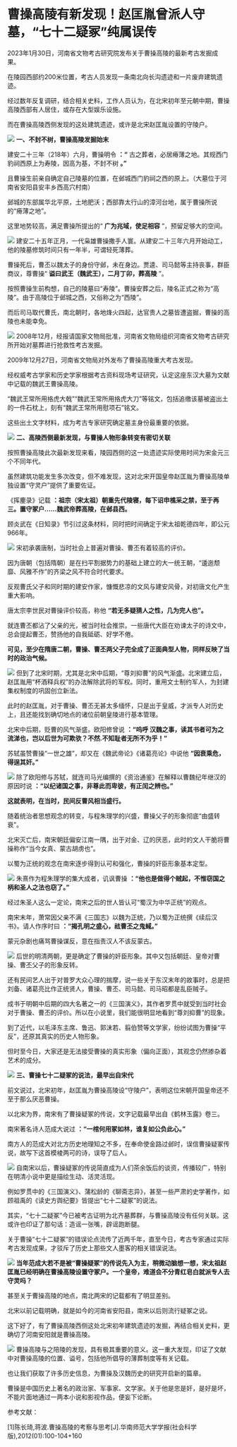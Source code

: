 # 曹操高陵有新发现！赵匡胤曾派人守墓，“七十二疑冢”纯属误传

2023年1月30日，河南省文物考古研究院发布关于曹操高陵的最新考古发掘成果。

在陵园西部约200米位置，考古人员发现一条南北向长沟遗迹和一片废弃建筑遗迹。

经过数年反复调研，结合相关史料，工作人员认为，在北宋初年至元朝中期，曹操高陵西部有人居住，或存在大型娱乐设施。

而在曹操高陵西侧发现的这处建筑遗迹，或许是北宋赵匡胤设置的守陵户。

![](https://inews.gtimg.com/news_bt/O5b8Ur81-MWIkQGmHqMVv8EI7bby1YE_MMBRH0eVNK3AEAA/1000)
**一、不封不树，曹操高陵发掘始末**

建安二十三年（218年）六月，曹操明令 **：“** 古之葬者，必居瘠薄之地。其规西门豹祠西原上为寿陵，因高为基，不封不树 **。”**

且曹操生前亲自确定自己陵墓的位置，在邺城西门豹祠之西的原上。（大墓位于河南省安阳县安丰乡西高穴村南）

邺城的东部属华北平原，土地肥沃；西部靠太行山的漳河台地，属于曹操所说的“瘠薄之地”。

这里地势较高，满足曹操所提出的“ **广为兆域，使足相容** ”，预留足够大的空间。

![](https://inews.gtimg.com/news_bt/ObYeLgNVqpumND9_F61XGhkPQ2CJm_GME4hXoQCXE-7nEAA/1000)
建安二十五年正月，一代枭雄曹操撒手人寰。从建安二十三年六月开始动工，他的陵墓修筑时间只有一年半，可谓轻死薄葬。

曹操死后，曹丕以魏太子的身份守邺，未在身边。贾逵、司马懿等主持丧事，群臣商议，尊曹操“ **谥曰武王（魏武王），二月丁卯，葬高陵** ”。

按照曹操生前构想，自己的陵墓曰“寿陵”。曹操安葬之后，陵名正式之称为“高陵”。由于高陵位于邺城之西，又俗称之为“西陵”。

而后司马取代曹氏，南北朝时，各地烽火四起，达官贵人之墓皆遭盗掘，曹操的高陵也未能幸免。

![](https://inews.gtimg.com/news_bt/ObTSC98OobFR8A_Cgo6vXruKaN5_hTwb0SgdE_L5IFYfkAA/1000)
2008年12月，经报请国家文物局批准，河南省文物局组织河南省文物考古研究所开始对墓葬进行抢救性考古发掘。

2009年12月27日，河南省文物局对外发布了曹操高陵重大考古发现。

经权威考古学家和历史学家根据考古资料现场考证研究，认定这座东汉大墓为文献中记载的魏武王曹操高陵。

“魏武王常所用挌虎大戟”“魏武王常所用挌虎大刀”等铭文，包括追缴该墓被盗出土的一件石枕上，刻有“魏武王常所用慰项石”铭文。

这些出土文字材料，成为考古专家研究确定墓主身份最重要的依据。

![](https://inews.gtimg.com/news_bt/OfBc2-8qy_6utTYIJ5Zla3OPzkD7KtbNfcPNKBlVXRGmEAA/1000)
**二、高陵西侧最新发现，与曹操人物形象转变有密切关联**

按照曹操高陵此次最新发现来看，陵园西侧的这一处遗迹实际使用时间为宋金元三个不同年代。

虽然建筑功能发生多次改变，但不难发现，这对北宋开国皇帝赵匡胤为曹操高陵单独设置“守灵户”提供了重要佐证。

《挥麈录》记载 **：祖宗（宋太祖）朝重先代陵寝，每下诏申樵采之禁，至于再三。置守冢户……魏武帝葬高陵，在邺县西。**

顾炎武在《日知录》节引过这条材料，同时把时间确定于宋太祖乾德四年，即公元966年。

![](https://inews.gtimg.com/news_bt/OpI5YeEMDKW9AAzeaKHdvrSjFMIwr5VPLfkTpZgXMNA1oAA/1000)
宋初承袭唐制，当时社会上普遍对曹操、曹丕有着较高的评价。

因为唐朝（包括隋朝）是在扫平割据势力的基础上建立的大一统王朝，“逶迤颓靡、风雅不作”的齐梁之风不符合时代要求。

反观曹氏父子和同时期的建安作家，慷慨悲凉的文风与建安风骨，对初唐文化产生重大影响。

唐太宗李世民对曹操评价较高，称他 **“若无多疑猜人之性，几为完人也”。**

就连曹丕都沾了父亲的光，被当时社会推崇。一些唐代大臣在劝谏太子的诗文中，总会提起曹丕，赞扬他的自我砥砺、好学不倦。

**可见，至少在隋唐二朝，曹操、曹丕两父子完全成了正面典型人物，同样反映了当时的政治气候。**

![](https://inews.gtimg.com/news_bt/OxGpH20-slzgWWP3Y_JxANgCx3dHdj6Ae-NFIY2OOteSUAA/1000)
但到了北宋时期，尤其是北宋中后期，“尊刘抑曹”的风气渐盛。北宋建立后，赵匡胤用“杯酒释兵权”的办法解除武将的军权。同时，重用文士制约军人，为封建集权制度的巩固创立新法。

此时的赵匡胤，对于曹操、曹丕无甚太多缅怀，只是出于皇威，才派专人对历史上，且还能找到确切地点的诸位前朝皇陵进行基本管理。

北宋中后期，贬曹的风气渐盛。欧阳修曾说 **：“呜呼 汉魏之事，读其书者可为之流涕也，岂以后世为可欺欤？不然.不知耻者无所不为乎！”**

苏轼虽赞曹操“一世之雄”，却又在《魏武帝论》《诸葛亮论》中说他 **“因衰乘危，得逞其奸。”**

![](https://inews.gtimg.com/news_bt/Oad4nW2FdnxenGTQPOPuRRiV0sWDxbHADOvUZwZ1Lq-HAAA/1000)
除了欧阳修与苏轼，就连司马光编撰的《资治通鉴》在解释以曹魏纪年继汉的原因时说 **：“以纪诸国之事，非尊此而卑彼，有正闰之辨也。”**

**这就表明，在当时，民间反曹风相当盛行。**

随着统治者思想观念的转变，与程朱理学的兴盛，曹操父子的形象彻底“由盛转衰”。

北宋灭亡后，南宋朝廷偏安江南一隅，出于对金、辽的厌恶，此时的文人干脆将曹操称作“当今女真、蒙古胡虏也”。

以蜀为正统的观念在南宋逐步得到认可和强化，曹操的奸臣形象基本定型。

![](https://inews.gtimg.com/news_bt/OSgSEpaorp6dLg9ZhZipjXV63M9ml5MnEi6-xYnyYRmLEAA/1000)
朱熹作为程朱理学的集大成者，讥讽曹操 **：“他也是做得个贼起，不惟窃国之柄和圣人之法也窃了。”**

经过朱圣人这么一定论，南宋之后的世人皆认可“蜀汉为中华正统”的观点。

南宋末年，萧常因父亲不满《三国志》以魏为正统，乃以蜀为正统撰《续后汉书》。请人作序时曰 **：“揭孔明之盛心，祛曹丕之鬼蜮。”**

蒙元杂剧也痛骂曹操谋反，意在指责汉人不该反蒙古。

![](https://inews.gtimg.com/news_bt/OecNbAveJonJhcXMhJGFhMdJDWtgId86IbPInNYNomVXIAA/1000)
后世的明清两朝，更是确定了曹操的奸臣形象。其中又包括朝廷、皇帝对曹操、曹丕父子的形象反转。

还有民间艺人出于对普罗大众心理的揣摩，说一些关于东汉末年的故事时，总是把刘备、诸葛亮比作正统贤人，曹操、曹丕、司马懿、司马昭都是乱臣贼子。

成书于明朝中后期的四大名著之一的《三国演义》，其作者罗贯中就受到当时社会对于曹操、曹丕的评价。所以在小说里，我们能很明显地看到“尊刘抑曹”的现象。

到了近代，以毛泽东主席、鲁迅、郭沫若、翦伯赞等文学家，纷纷试图为曹操“平反”，还原其真实的历史人物形象。

但时至今日，大家还是无法接受曹操的真实形象（偏向正面），其观念仍然掺杂着艺术的成分。

![](https://inews.gtimg.com/news_bt/OOZwqHUqZYc_KZC5h60oAumt2MLnRb5ui7vMtr1hVk570AA/1000)
**三、曹操七十二疑冢的说法，最早出自宋代**

前文说过，北宋初年，赵匡胤为曹操高陵设“守陵户”，表明这位宋朝开国皇帝还不至于那么厌恶曹操。

以北宋为界，南宋有了曹操疑冢的传说，文字记载最早出自《鹤林玉露》卷三。

南宋著名诗人范成大说过 **：“一棺何用冢如林，谁复如公负此心。”**

南方人的范成大对北方历史地理知之不多，在奉命使金路过邺时，误信曹操疑冢传说，故写下这首模棱两可的诗，误导了后人。

![](https://inews.gtimg.com/news_bt/OtQ1s-gp9cBrue0maqHFxIIb9OrCxwQB7KBZxr88iqoAkAA/1000)
自南宋以后，曹操疑冢的传说简直成为人们茶余饭后的谈资，传播较广，特别在明清小说中更是描绘生动、活灵活现。

例如罗贯中的《三国演义》、蒲松龄的《聊斋志异》，甚至一些严肃的史学著作，如顾祖禹的《读史方舆纪要》皆提出“七十二疑冢”的说法。

其实，“七十二疑冢”今已被考古证明为北齐墓葬群，与曹操高陵没有任何关联。这或许也印证了那句话：造谣一张嘴，辟谣跑断腿。

关于曹操“七十二疑冢”的错误论点流传了近两千年，直至今日，考古专家通过实际考古发现成果，才驳斥了历史上那些文人墨客的相关错误说法。

![](https://inews.gtimg.com/news_bt/OV65LQP7jv3zeiCYA5ma-10z04VHMGIXu2XxBog2Qe8gQAA/1000)
**当年范成大若不是被“曹操疑冢”的传说先入为主，稍微动脑想一想，宋太祖赵匡胤已经明确在曹操高陵设置守冢户。一个皇帝，难道会不分青红皂白就派专人去守灵吗？**

甚至关于曹操高陵的地点，南北两宋的记载都有了明显差别。

北宋以前记载明确，就是如今的河南省安阳县，南宋以后则流行疑冢之说。

这下好了，有了曹操高陵西侧这处北宋初年建筑遗迹的发掘，再结合相关史料，更确切了河南安阳就是曹操高陵。

![](https://inews.gtimg.com/news_bt/OQ7xoIJ94eIItZDhl71nUp9tcT9lG5Sa0n4c5WabctWUwAA/1000)
曹操高陵与之陪陵的发现，具有极其重要的意义。这一重大发现，印证了文献中对曹操高陵的位置、谥号，包括他所倡导的薄葬制度等有关记载。

也让我们获取了许多历史信息，为曹操及汉魏历史的研究开启新的篇章。

曹操是中国历史上著名的政治家、军事家、文学家。关于他是忠是奸，是好是坏，不能片面地通过一两本小说和影视作品，便妄下论断。

参考文献：

[1]陈长琦,蒋波.曹操高陵的考察与思考[J].华南师范大学学报(社会科学版),2012(01):100-104+160


